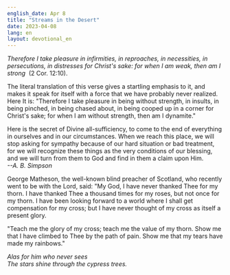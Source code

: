```yaml
---
english_date: Apr 8
title: "Streams in the Desert"
date: 2023-04-08
lang: en
layout: devotional_en
---
```





<p><em>Therefore I take pleasure in infirmities, in reproaches, in necessities, in persecutions, in distresses for Christ's sake: for when I am weak, then am I strong</em>  (2 Cor. 12:10).

</p>

<p>The literal translation of this verse gives a startling emphasis to it, and makes it speak for itself with a force that we have probably never realized. Here It is: "Therefore I take pleasure in being without strength, in insults, in being pinched, in being chased about, in being cooped up in a corner for Christ's sake; for when I am without strength, then am I dynamite."

</p>

<p>Here is the secret of Divine all-sufficiency, to come to the end of everything in ourselves and in our circumstances. When we reach this place, we will stop asking for sympathy because of our hard situation or bad treatment, for we will recognize these things as the very conditions of our blessing, and we will turn from them to God and find in them a claim upon Him.<br/> <em>--A. B. Simpson</em>

</p>

<p>George Matheson, the well-known blind preacher of Scotland, who recently went to be with the Lord, said: "My God, I have never thanked Thee for my thorn. I have thanked Thee a thousand times for my roses, but not once for my thorn. I have been looking forward to a world where I shall get compensation for my cross; but I have never thought of my cross as itself a present glory.

</p>

<p>"Teach me the glory of my cross; teach me the value of my thorn. Show me that I have climbed to Thee by the path of pain. Show me that my tears have made my rainbows."

</p>

<p><em>Alas for him who never sees <br/> The stars shine through the cypress trees.</em>

</p>

<p></p>